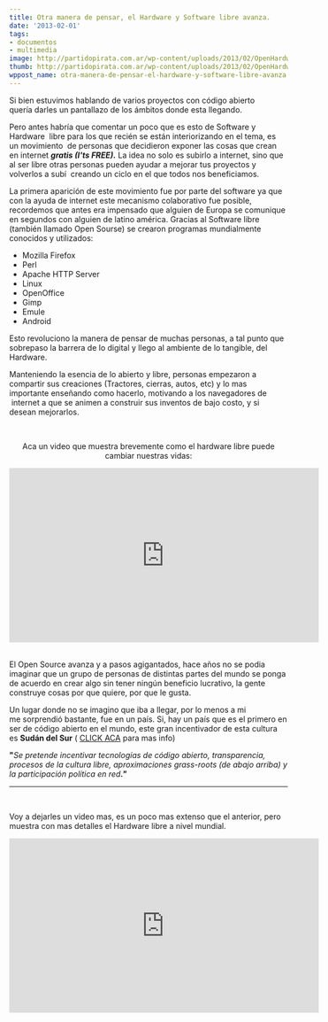 ```yaml
---
title: Otra manera de pensar, el Hardware y Software libre avanza.
date: '2013-02-01'
tags:
- documentos
- multimedia
image: http://partidopirata.com.ar/wp-content/uploads/2013/02/OpenHardware.png
thumb: http://partidopirata.com.ar/wp-content/uploads/2013/02/OpenHardware-150x150.png
wppost_name: otra-manera-de-pensar-el-hardware-y-software-libre-avanza
---
```


Si bien estuvimos hablando de varios proyectos con código abierto quería darles un pantallazo de los ámbitos donde esta llegando.

Pero antes habría que comentar un poco que es esto de Software y Hardware  libre para los que recién se están interiorizando en el tema, es un movimiento  de personas que decidieron exponer las cosas que crean en internet <strong><em>gratis (<strong>I'ts FREE).</strong></em></strong> La idea no solo es subirlo a internet, sino que al ser libre otras personas pueden ayudar a mejorar tus proyectos y volverlos a subí  creando un ciclo en el que todos nos beneficiamos.
<strong></strong>

La primera aparición de este movimiento fue por parte del software ya que con la ayuda de internet este mecanismo colaborativo fue posible, recordemos que antes era impensado que alguien de Europa se comunique en segundos con alguien de latino américa. Gracias al Software libre (también llamado Open Sourse) se crearon programas mundialmente conocidos y utilizados:

- Mozilla Firefox
- Perl
- Apache HTTP Server
- Linux
- OpenOffice
- Gimp
- Emule
- Android

Esto revoluciono la manera de pensar de muchas personas, a tal punto que sobrepaso la barrera de lo digital y llego al ambiente de lo tangible, del Hardware.

Manteniendo la esencia de lo abierto y libre, personas empezaron a compartir sus creaciones (Tractores, cierras, autos, etc) y lo mas importante enseñando como hacerlo, motivando a los navegadores de  internet a que se animen a construir sus inventos de bajo costo, y si desean mejorarlos.

&nbsp;
<p style="text-align: center;">Aca un video que muestra brevemente como el hardware libre puede cambiar nuestras vidas:</p>

<center><iframe src="http://www.youtube.com/embed/gEzC23R-XVQ" height="315" width="560" allowfullscreen="" frameborder="0"></iframe></center>&nbsp;

El Open Source avanza y a pasos agigantados, hace años no se podia imaginar que un grupo de personas de distintas partes del mundo se ponga de acuerdo en crear algo sin tener ningún beneficio lucrativo, la gente construye cosas por que quiere, por que le gusta.

Un lugar donde no se imagino que iba a llegar, por lo menos a mi me sorprendió bastante, fue en un país. Si, hay un país que es el primero en ser de código abierto en el mundo, este gran incentivador de esta cultura es <strong>Sudán del Sur</strong> ( <a href="http://blogs.20minutos.es/codigo-abierto/2013/01/30/sudan-del-sur-el-primer-pais-de-codigo-abierto-del-mundo/">CLICK ACA</a> para mas info)

<strong>"</strong><em>Se pretende incentivar tecnologías de código abierto, transparencia, procesos de la cultura libre, aproximaciones grass-roots (de abajo arriba) y la participación política en red<strong>."</strong></em>

_____________________________________________________________

&nbsp;

Voy a dejarles un video mas, es un poco mas extenso que el anterior, pero muestra con mas detalles el Hardware libre a nivel mundial.

<center><iframe src="http://www.youtube.com/embed/ftc8wSREQKU" height="315" width="560" allowfullscreen="" frameborder="0"></iframe></center>
